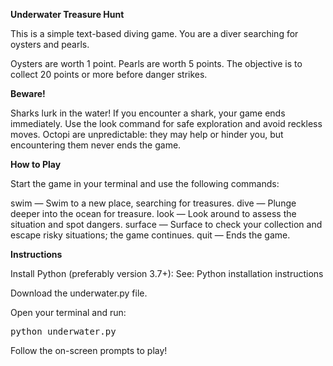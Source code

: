 **Underwater Treasure Hunt**

This is a simple text-based diving game.
You are a diver searching for oysters and pearls.

Oysters are worth 1 point.
Pearls are worth 5 points.
The objective is to collect 20 points or more before danger strikes.

**Beware!**

Sharks lurk in the water! If you encounter a shark, your game ends immediately.
Use the look command for safe exploration and avoid reckless moves.
Octopi are unpredictable: they may help or hinder you, but encountering them never ends the game.

**How to Play**

Start the game in your terminal and use the following commands:

swim — Swim to a new place, searching for treasures.
dive — Plunge deeper into the ocean for treasure.
look — Look around to assess the situation and spot dangers.
surface — Surface to check your collection and escape risky situations; the game continues.
quit — Ends the game.

**Instructions**

Install Python (preferably version 3.7+):
See: Python installation instructions

Download the underwater.py file.

Open your terminal and run:
<pre>
python underwater.py
</pre>

Follow the on-screen prompts to play!
